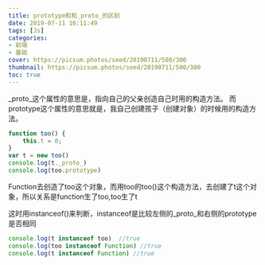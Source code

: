 ```yaml
---
title: prototype和和_proto_的区别
date: 2019-07-11 16:11:49
tags: [Js]
categories: 
- 前端
- 基础
cover: https://picsum.photos/seed/20190711/500/300
thumbnail: https://picsum.photos/seed/20190711/500/300
toc: true
---
```



_proto_这个属性的意思是，指向自己的父亲创造自己时用的构造方法。
而prototype这个属性的意思就是，我自己创建孩子（创建对象）的时候用的构造方法。
<!-- more -->

```js
function too() {
    this.t = 0;  
}
var t = new too()
console.log(t._proto_)
console.log(too.prototype)
```

Function去创造了too这个对象，而用too的too()这个构造方法，去创建了t这个对象，所以关系是function生了too,too生了t

这时用instanceof()来判断，instanceof是比较左侧的_proto_和右侧的prototype是否相同

```js
console.log(t instanceof too)  //true
console.log(too instanceof Function) //true
console.log(t instanceof Function) //true
```